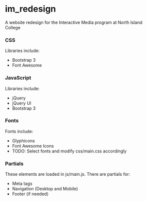 # im_redesign
A website redesign for the Interactive Media program at North Island College

### CSS
Libraries include:
* Bootstrap 3
* Font Awesome

### JavaScript
Libraries include:
* jQuery
* jQuery UI
* Bootstrap 3

### Fonts
Fonts include:
* Glyphicons
* Font Awesome Icons
* TODO: Select fonts and modify css/main.css accordingly

### Partials
These elements are loaded in js/main.js. There are partials for:
* Meta tags
* Navigation (Desktop and Mobile)
* Footer (if needed)
